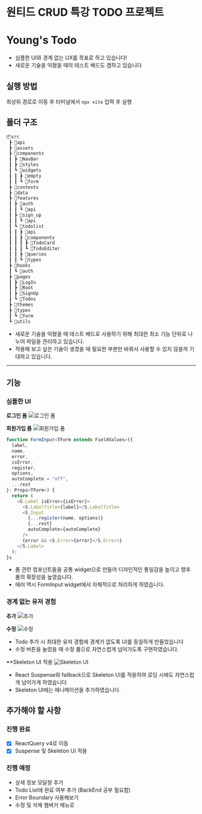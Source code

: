# 원티드 CRUD 특강 TODO 프로젝트

# Young's Todo
- 심플한 UI와 경계 없는 UX를 목표로 하고 있습니다!
- 새로운 기술을 익혔을 때의 테스트 배드도 겸하고 있습니다

## 실행 방법
최상위 경로로 이동 후 터미널에서
`npx vite` 입력 후 실행

## 폴더 구조
```bash
📦src
 ┣ 📂api
 ┣ 📂assets
 ┣ 📂components
 ┃ ┣ 📂NavBar
 ┃ ┣ 📂styles
 ┃ ┗ 📂widgets
 ┃ ┃ ┣ 📂empty
 ┃ ┃ ┗ 📂form
 ┣ 📂contexts
 ┣ 📂data
 ┣ 📂features
 ┃ ┣ 📂auth
 ┃ ┃ ┗ 📂api
 ┃ ┣ 📂sign_up
 ┃ ┃ ┗ 📂api
 ┃ ┗ 📂todolist
 ┃ ┃ ┣ 📂api
 ┃ ┃ ┣ 📂components
 ┃ ┃ ┃ ┣ 📂TodoCard
 ┃ ┃ ┃ ┗ 📂TodoEditer
 ┃ ┃ ┣ 📂queries
 ┃ ┃ ┗ 📂types
 ┣ 📂hooks
 ┃ ┗ 📂auth
 ┣ 📂pages
 ┃ ┣ 📂LogIn
 ┃ ┣ 📂Root
 ┃ ┣ 📂SignUp
 ┃ ┗ 📂Todos
 ┣ 📂themes
 ┣ 📂types
 ┃ ┗ 📂form
 ┗ 📂utils
```
- 새로운 기술을 익혔을 때 테스트 배드로 사용하기 위해 최대한 최소 기능 단위로 나누어 파일을 관리하고 있습니다.
- 적용해 보고 싶은 기술이 생겼을 때 필요한 부분만 바꿔서 사용할 수 있지 않을까 기대하고 있습니다.

---

## 기능

### 심플한 UI
**로그인 폼**
![로그인 폼](https://user-images.githubusercontent.com/56586322/213447513-04a2e1c0-0de2-4613-ba5d-b6ee133c47fa.png)

**회원가입 폼**
![회원가입 폼](https://user-images.githubusercontent.com/56586322/213447415-32798965-3c60-4a98-b15c-9e38dd584eea.png)

```typescript
function FormInput<TForm extends FieldValues>({
  label,
  name,
  error,
  isError,
  register,
  options,
  autoComplete = "off",
  ...rest
}: Props<TForm>) {
  return (
    <S.Label isError={isError}>
      <S.LabelTitle>{label}</S.LabelTitle>
      <S.Input
        {...register(name, options)}
        {...rest}
        autoComplete={autoComplete}
      />
      {error && <S.Error>{error}</S.Error>}
    </S.Label>
  );
}s
```
- 폼 관련 컴포넌트들을 공통 widget으로 만들어 디자인적인 통일감을 높이고 향후 폼의 확장성을 높였습니다.
- 에러 역시 FormInput widget에서 자체적으로 처리하게 하였습니다.

### 경계 없는 유저 경험
**추가**
![추가](https://user-images.githubusercontent.com/56586322/213449232-9b5dd92a-05fc-4071-9d0c-673d913ce9c3.gif)

**수정**
![수정](https://user-images.githubusercontent.com/56586322/213449415-4b6703dc-c157-4ca7-88e6-a41f13e71aba.gif)

- Todo 추가 시 최대한 유저 경험에 경계가 없도록 UI를 동일하게 만들었습니다
- 수정 버튼을 눌렀을 때 수정 폼으로 자연스럽게 넘어가도록 구현하였습니다.

**Skeleton UI 적용
![Skeleton UI](https://user-images.githubusercontent.com/56586322/213591700-67519a25-0502-4032-a450-e723038b8c86.gif)

- React Suspense와 fallback으로 Skeleton UI를 적용하여 로딩 시에도 자연스럽게 넘어가게 하였습니다
- Skeleton UI에는 애니메이션을 추가하였습니다.

## 추가해야 할 사항
### 진행 완료
- [x] ReactQuery v4로 이동
- [x] Suspense 및 Skeleton UI 적용

### 진행 예정
- 상세 정보 모달창 추가
- Todo List에 완료 여부 추가 (BackEnd 공부 필요함)
- Error Boundary 사용해보기
- 수정 및 삭제 햄버거 메뉴로 


